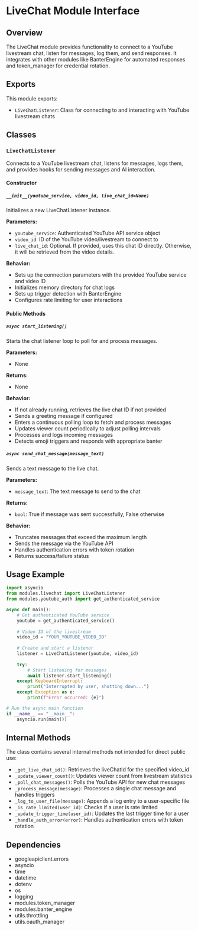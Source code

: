 # LiveChat Module Interface

## Overview
The LiveChat module provides functionality to connect to a YouTube livestream chat, listen for messages, log them, and send responses. It integrates with other modules like BanterEngine for automated responses and token_manager for credential rotation.

## Exports
This module exports:
- `LiveChatListener`: Class for connecting to and interacting with YouTube livestream chats

## Classes

### `LiveChatListener`
Connects to a YouTube livestream chat, listens for messages, logs them, and provides hooks for sending messages and AI interaction.

#### Constructor

##### `__init__(youtube_service, video_id, live_chat_id=None)`
Initializes a new LiveChatListener instance.

**Parameters:**
- `youtube_service`: Authenticated YouTube API service object
- `video_id`: ID of the YouTube video/livestream to connect to
- `live_chat_id`: Optional. If provided, uses this chat ID directly. Otherwise, it will be retrieved from the video details.

**Behavior:**
- Sets up the connection parameters with the provided YouTube service and video ID
- Initializes memory directory for chat logs
- Sets up trigger detection with BanterEngine
- Configures rate limiting for user interactions

#### Public Methods

##### `async start_listening()`
Starts the chat listener loop to poll for and process messages.

**Parameters:**
- None

**Returns:**
- None

**Behavior:**
- If not already running, retrieves the live chat ID if not provided
- Sends a greeting message if configured
- Enters a continuous polling loop to fetch and process messages
- Updates viewer count periodically to adjust polling intervals
- Processes and logs incoming messages
- Detects emoji triggers and responds with appropriate banter

##### `async send_chat_message(message_text)`
Sends a text message to the live chat.

**Parameters:**
- `message_text`: The text message to send to the chat

**Returns:**
- `bool`: True if message was sent successfully, False otherwise

**Behavior:**
- Truncates messages that exceed the maximum length
- Sends the message via the YouTube API
- Handles authentication errors with token rotation
- Returns success/failure status

## Usage Example
```python
import asyncio
from modules.livechat import LiveChatListener
from modules.youtube_auth import get_authenticated_service

async def main():
    # Get authenticated YouTube service
    youtube = get_authenticated_service()
    
    # Video ID of the livestream
    video_id = "YOUR_YOUTUBE_VIDEO_ID"
    
    # Create and start a listener
    listener = LiveChatListener(youtube, video_id)
    
    try:
        # Start listening for messages
        await listener.start_listening()
    except KeyboardInterrupt:
        print("Interrupted by user, shutting down...")
    except Exception as e:
        print(f"Error occurred: {e}")

# Run the async main function
if __name__ == "__main__":
    asyncio.run(main())
```

## Internal Methods
The class contains several internal methods not intended for direct public use:
- `_get_live_chat_id()`: Retrieves the liveChatId for the specified video_id
- `_update_viewer_count()`: Updates viewer count from livestream statistics
- `_poll_chat_messages()`: Polls the YouTube API for new chat messages
- `_process_message(message)`: Processes a single chat message and handles triggers
- `_log_to_user_file(message)`: Appends a log entry to a user-specific file
- `_is_rate_limited(user_id)`: Checks if a user is rate limited
- `_update_trigger_time(user_id)`: Updates the last trigger time for a user
- `_handle_auth_error(error)`: Handles authentication errors with token rotation

## Dependencies
- googleapiclient.errors
- asyncio
- time
- datetime
- dotenv
- os
- logging
- modules.token_manager
- modules.banter_engine
- utils.throttling
- utils.oauth_manager 